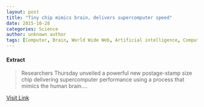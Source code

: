 ```yaml
---
layout: post
title: "Tiny chip mimics brain, delivers supercomputer speed"
date: 2015-10-28
categories: Science
author: unknown author
tags: [Computer, Brain, World Wide Web, Artificial intelligence, Computing, Hypertext Transfer Protocol, Integrated circuit, Supercomputer, Cloud computing, Artificial objects, Technology]
---
```





#### Extract
>Researchers Thursday unveiled a powerful new postage-stamp size chip delivering supercomputer performance using a process that mimics the human brain....



[Visit Link](http://phys.org/news326639392.html)


